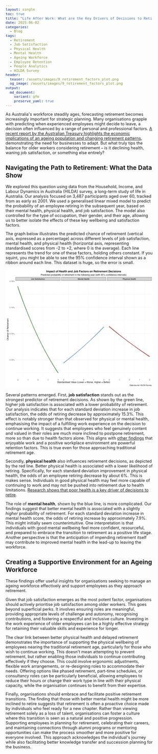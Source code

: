 ```yaml
---
layout: single
toc: true
title: "Life After Work: What are the Key Drivers of Decisions to Retire?"
date: 2025-06-02
categories:
  - Blog
tags:
  - Retirement
  - Job Satisfaction
  - Physical Health
  - Mental Health
  - Ageing Workforce
  - Employee Retention
  - People Analytics
  - HILDA Survey
header:
  teaser: /assets/images/9_retirement_factors_plot.png
  og_image: /assets/images/9_retirement_factors_plot.png
output:
  md_document:
    variant: gfm
    preserve_yaml: true
---
```


<style>
  body {
    font-size: 0.8em; /* Adjust font size just for this page */
  }
</style>

As Australia's workforce steadily ages, forecasting retirement becomes increasingly important for strategic planning. Many organisations grapple with predicting when experienced employees might decide to leave, a decision often influenced by a range of personal and professional factors. [A recent report by the Australian Treasury highlights the economic implications of an ageing population and changing retirement patterns](https://treasury.gov.au/publication/2023-intergenerational-report), demonstrating the need for businesses to adapt. But what truly tips the balance for older workers considering retirement – is it declining health, waning job satisfaction, or something else entirely?

## Navigating the Path to Retirement: What the Data Show

We explored this question using data from the Household, Income, and Labour Dynamics in Australia (HILDA) survey, a long-term study of life in Australia. Our analysis focused on 3,487 participants aged over 60, tracked from as early as 2001. We used a generalised linear mixed model to predict the probability of an employee retiring in the subsequent year, based on their mental health, physical health, and job satisfaction. The model also controlled for the type of occupation, their gender, and their age, allowing us to better isolate the effects of these key wellbeing and satisfaction factors.

The graph below illustrates the predicted chance of retirement (vertical axis, expressed as a percentage) across different levels of job satisfaction, mental health, and physical health (horizontal axis, representing standardised scores from -2 to +2, where 0 is the average). Each line represents the trend for one of these factors, holding others constant. If you squint, you might be able to see the 95% confidence interval shown as a ribbon around each line. This dataset is huge, so the error is small. 

![](/assets/images/9_retirement_factors_plot.png)

Several patterns emerged. First, **job satisfaction** stands out as the strongest predictor of retirement decisions. As shown by the green line, higher job satisfaction is associated with a lower probability of retirement. Our analysis indicates that for each standard deviation increase in job satisfaction, the odds of retiring decrease by approximately 15.3%. This effect is notably stronger than that observed for physical or mental health, emphasising the impact of a fulfilling work experience on the decision to continue working. It suggests that employees who feel genuinely content and valued in their roles are much more inclined to postpone retirement, more so than due to health factors alone. This aligns with [other findings](https://ballardtj.github.io/blog/wages-vs-satisfaction/) that enjoyable work and a positive workplace environment are powerful retention factors. This is true even for those approaching traditional retirement age.

Secondly, **physical health** also influences retirement decisions, as depicted by the red line. Better physical health is associated with a lower likelihood of retiring. Specifically, for each standard deviation improvement in physical health, the odds of an employee retiring decrease by about 6%. This is makes sense. Individuals in good physical health may feel more capable of continuing to work and may not be pushed into retirement due to health limitations. [Research shows that poor health is a key driver of decisions to retire](https://doi.org/10.1016/j.ssmph.2019.100514).

The role of **mental health**, shown by the blue line, is more complicated. Our findings suggest that better mental health is associated with a slightly *higher* probability of retirement. For each standard deviation increase in mental health score, the odds of retiring increase by approximately 7.9%. This might initially seem counterintuitive. One interpretation is that individuals with good mental wellbeing feel more confident, resourceful, and prepared to embrace the transition to retirement as a positive life stage. Another perspective is that the anticipation of impending retirement itself may contribute to improved mental health in the lead-up to leaving the workforce.

## Creating a Supportive Environment for an Ageing Workforce

These findings offer useful insights for organisations seeking to manage an ageing workforce effectively and support employees as they approach retirement.

Given that job satisfaction emerges as the most potent factor, organisations should actively prioritise job satisfaction among older workers. This goes beyond superficial perks. It involves ensuring roles are meaningful, providing appropriate levels of challenge and autonomy, recognising contributions, and fostering a respectful and inclusive culture. Investing in the work experience of older employees can be a highly effective strategy for retaining their valuable skills and experience for longer.

The clear link between better physical health and delayed retirement demonstrates the importance of supporting the physical wellbeing of employees nearing the traditional retirement age, particularly for those who wish to continue working. This doesn't mean attempting to prevent retirement, but rather enabling those individuals to continue contributing effectively if they choose. This could involve ergonomic adjustments, flexible work arrangements, or re-designing roles to accommodate their needs. Offering options like phased retirement, part-time schedules, or consultancy roles can be particularly beneficial, allowing employees to reduce their hours or change their work type in line with their physical capacity, while the organisation continues to benefit from their expertise.

Finally, organisations should embrace and facilitate positive retirement transitions. The finding that those with better mental health might be more inclined to retire suggests that retirement is often a proactive choice made by individuals who feel ready for a new chapter. Rather than viewing retirement solely as a loss of talent, organisations can foster a culture where this transition is seen as a natural and positive progression. Supporting employees in planning for retirement, celebrating their careers, and maintaining connections through alumni programs or mentoring opportunities can make the process smoother and more positive for everyone involved. This approach acknowledges the individual's journey while also facilitating better knowledge transfer and succession planning for the business.

<!--

## Next Steps

The decision to retire is different for everyone. While job satisfaction appears to be the most significant lever for retention among older workers, physical health also plays a key role in enabling continued work. Understanding these dynamics is key to retaining valuable experienced staff and supporting positive transitions when employees do decide to retire.

Want to explore how factors like health and job satisfaction are influencing retirement patterns in your organisation? I specialise in applying advanced analytics to workforce data, which can help organisations develop evidence-based strategies for managing an ageing workforce.

[Get in touch](mailto:t.ballard@uq.edu.au) to discuss how we can apply these analytical approaches to your organisation's unique challenges related to retirement planning and older worker engagement.

-->